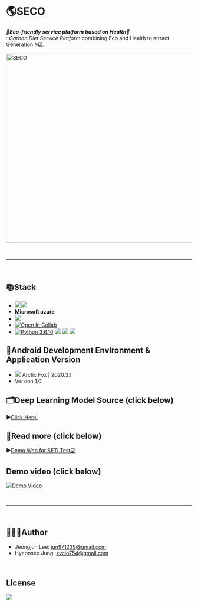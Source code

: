 # 🌎SECO
*__🌱Eco-friendly service platform based on Health🌱__*  
: *Carbon Diet Service Platform* combining Eco and Health to attract Generation MZ.    
<br>
<img width="512" alt="SECO" src="https://user-images.githubusercontent.com/53249897/129005671-a54458e0-a97d-4fb9-aaec-65f9e1b63c6c.png">


<br>

*** 

<br>

## 📚Stack
- <img src="https://img.shields.io/badge/Android-3DDC84?style=for-the-badge&logo=android&logoColor=white"/></a><img src="https://img.shields.io/badge/JAVA-007396?style=for-the-badge&logo=java&logoColor=white"></a>
- __Microsoft azure__
- <img src="https://img.shields.io/badge/firebase-ffca28?style=for-the-badge&logo=firebase&logoColor=black"/></a>
- [![Open In Collab](https://colab.research.google.com/assets/colab-badge.svg)](https://colab.research.google.com/github/Naereen/badges)</a>
- [![Python 3.6.10](https://img.shields.io/badge/python-3.6.10-blue.svg)](https://www.python.org/downloads/release/python-3610/)</a>
<img src="https://img.shields.io/badge/Numpy-777BB4?style=for-the-badge&logo=numpy&logoColor=white"/></a>
<img src="https://img.shields.io/badge/Pandas-2C2D72?style=for-the-badge&logo=pandas&logoColor=white"/></a>
<img src="https://img.shields.io/badge/PyTorch-EE4C2C?style=for-the-badge&logo=PyTorch&logoColor=white"/></a>

## 📝Android Development Environment & Application Version
- <img src="https://img.shields.io/badge/Android_Studio-3DDC84?style=for-the-badge&logo=android-studio&logoColor=white"/></a> Arctic Fox | 2020.3.1
- Version 1.0

## 🗂Deep Learning Model Source (click below)
▶️[Click Here!](https://github.com/GachonBaro/Ciet_DL)

## 📖Read more (click below)  
▶️[Demo Web for SETI Test💻](https://setitest.netlify.app/)  

## Demo video (click below)

[![Demo Video](https://img.youtube.com/vi/ljJkjAkRSH8/0.jpg)](https://youtu.be/ljJkjAkRSH8)

<br>

*** 

<br>

## 🧑🏻‍💻Author
- Jeongjun Lee: jun971239@gmail.com
- Hyeonseo Jung: zvcio754@gmail.com
<br>

## License 
<img src="https://img.shields.io/hexpm/l/apa"/>
